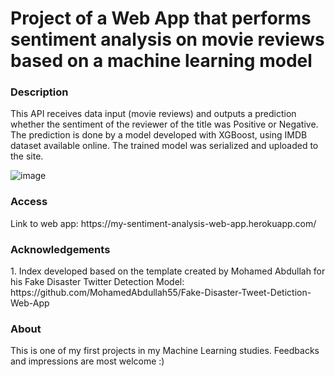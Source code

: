 <h1>Project of a Web App that performs sentiment analysis on movie reviews based on a machine learning model</h1>
<h3>Description</h3>
This API receives data input (movie reviews) and outputs a prediction whether the sentiment of the reviewer of the title was Positive or Negative. The prediction is done by a model developed with XGBoost, using IMDB dataset available online. The trained model was serialized and uploaded to the site.

![image](https://user-images.githubusercontent.com/75485471/111921338-cae76800-8a72-11eb-9dcc-840f2e8b8516.png)

<h3>Access</h3>
Link to web app: https://my-sentiment-analysis-web-app.herokuapp.com/

<h3>Acknowledgements</h3>
1. Index developed based on the template created by Mohamed Abdullah for his Fake Disaster Twitter Detection Model: https://github.com/MohamedAbdullah55/Fake-Disaster-Tweet-Detiction-Web-App

<h3>About</h3>
This is one of my first projects in my Machine Learning studies. Feedbacks and impressions are most welcome :)

